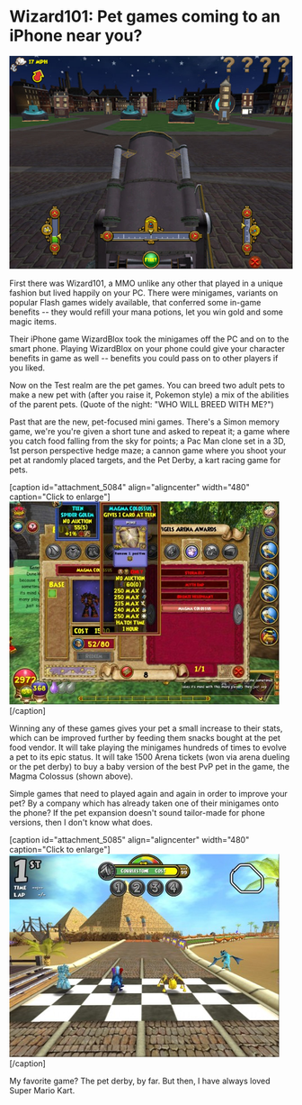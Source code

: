 # Wizard101: Pet games coming to an iPhone near you?

![](../uploads/2010/04/WizardGraphicalClient-2010-04-29-20-59-35-43.jpg "Cannon Game")

First there was Wizard101, a MMO unlike any other that played in a unique fashion but lived happily on your PC. There were minigames, variants on popular Flash games widely available, that conferred some in-game benefits -- they would refill your mana potions, let you win gold and some magic items.

Their iPhone game WizardBlox took the minigames off the PC and on to the smart phone. Playing WizardBlox on your phone could give your character benefits in game as well -- benefits you could pass on to other players if you liked.

Now on the Test realm are the pet games. You can breed two adult pets to make a new pet with (after you raise it, Pokemon style) a mix of the abilities of the parent pets. (Quote of the night: "WHO WILL BREED WITH ME?")

Past that are the new, pet-focused mini games. There's a Simon memory game, we're you're given a short tune and asked to repeat it; a game where you catch food falling from the sky for points; a Pac Man clone set in a 3D, 1st person perspective hedge maze; a cannon game where you shoot your pet at randomly placed targets, and the Pet Derby, a kart racing game for pets.

[caption id="attachment\_5084" align="aligncenter" width="480" caption="Click to enlarge"][![](../uploads/2010/04/WizardGraphicalClient-2010-04-29-20-58-05-64-480x360.jpg "The Magma Colossus")](../uploads/2010/04/WizardGraphicalClient-2010-04-29-20-58-05-64.jpg)[/caption]

Winning any of these games gives your pet a small increase to their stats, which can be improved further by feeding them snacks bought at the pet food vendor. It will take playing the minigames hundreds of times to evolve a pet to its epic status. It will take 1500 Arena tickets (won via arena dueling or the pet derby) to buy a baby version of the best PvP pet in the game, the Magma Colossus (shown above).

Simple games that need to played again and again in order to improve your pet? By a company which has already taken one of their minigames onto the phone? If the pet expansion doesn't sound tailor-made for phone versions, then I don't know what does.

[caption id="attachment\_5085" align="aligncenter" width="480" caption="Click to enlarge"][![](../uploads/2010/04/WizardGraphicalClient-2010-04-29-20-29-43-37-480x360.jpg "Pet Derby")](../uploads/2010/04/WizardGraphicalClient-2010-04-29-20-29-43-37.jpg)[/caption]

My favorite game? The pet derby, by far. But then, I have always loved Super Mario Kart.
